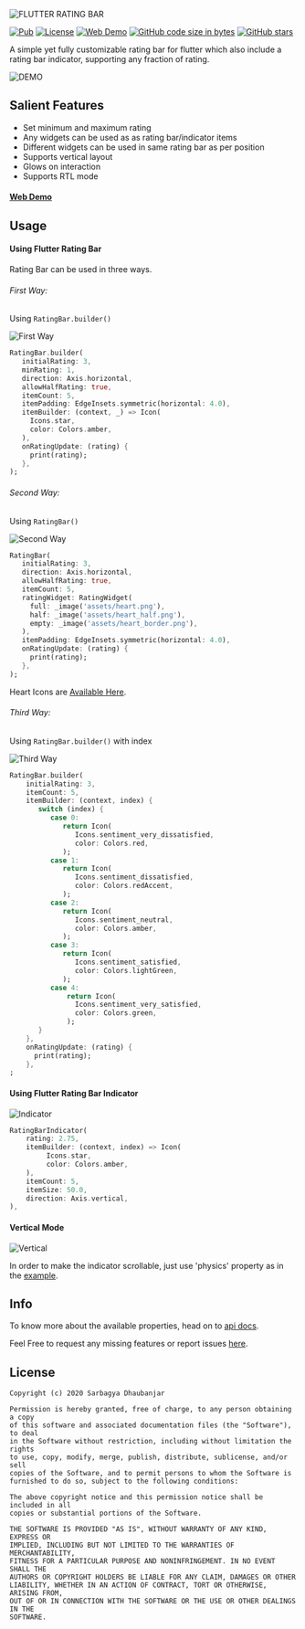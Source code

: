 ![FLUTTER RATING BAR](rating_bar_banner.png)

[![Pub](https://img.shields.io/pub/v/flutter_rating_bar.svg)](https://pub.dartlang.org/packages/flutter_rating_bar) 
[![License](https://img.shields.io/badge/licence-MIT-orange.svg)](https://github.com/sarbagyastha/flutter_rating_bar/blob/master/LICENSE)
[![Web Demo](https://img.shields.io/badge/Web-Demo-blueviolet.svg)](https://sarbagyastha.com.np/flutter_rating_bar/)
[![GitHub code size in bytes](https://img.shields.io/github/languages/code-size/sarbagyastha/flutter_rating_bar.svg)](https://github.com/sarbagyastha/flutter_rating_bar)
[![GitHub stars](https://img.shields.io/github/stars/sarbagyastha/flutter_rating_bar.svg?style=social)](https://github.com/sarbagyastha/flutter_rating_bar)


A simple yet fully customizable rating bar for flutter which also include a rating bar indicator, supporting any fraction of rating.

![DEMO](flutter_rating_bar.gif) 

## Salient Features
- Set minimum and maximum rating
- Any widgets can be used as as rating bar/indicator items
- Different widgets can be used in same rating bar as per position
- Supports vertical layout
- Glows on interaction
- Supports RTL mode

#### [Web Demo](https://sarbagyastha.com.np/flutter_rating_bar/)


## Usage

#### Using Flutter Rating Bar
Rating Bar can be used in three ways.

###### First Way:
Using `RatingBar.builder()`

![First Way](images/mode1.jpg) 
```dart
RatingBar.builder(
   initialRating: 3,
   minRating: 1,
   direction: Axis.horizontal,
   allowHalfRating: true,
   itemCount: 5,
   itemPadding: EdgeInsets.symmetric(horizontal: 4.0),
   itemBuilder: (context, _) => Icon(
     Icons.star,
     color: Colors.amber,
   ),
   onRatingUpdate: (rating) {
     print(rating);
   },
);
```

###### Second Way:
Using `RatingBar()`

![Second Way](images/mode2.jpg) 
```dart
RatingBar(
   initialRating: 3,
   direction: Axis.horizontal,
   allowHalfRating: true,
   itemCount: 5,
   ratingWidget: RatingWidget(
     full: _image('assets/heart.png'),
     half: _image('assets/heart_half.png'),
     empty: _image('assets/heart_border.png'),
   ),
   itemPadding: EdgeInsets.symmetric(horizontal: 4.0),
   onRatingUpdate: (rating) {
     print(rating);
   },
);
```
Heart Icons are [Available Here](https://github.com/sarbagyastha/flutter_rating_bar/tree/master/example/assets).

###### Third Way:
Using `RatingBar.builder()` with index

![Third Way](images/mode3.jpg) 
```dart
RatingBar.builder(
    initialRating: 3,
    itemCount: 5,
    itemBuilder: (context, index) {
       switch (index) {
          case 0:
             return Icon(
                Icons.sentiment_very_dissatisfied,
                color: Colors.red,
             );
          case 1:
             return Icon(
                Icons.sentiment_dissatisfied,
                color: Colors.redAccent,
             );
          case 2:
             return Icon(
                Icons.sentiment_neutral,
                color: Colors.amber,
             );
          case 3:
             return Icon(
                Icons.sentiment_satisfied,
                color: Colors.lightGreen,
             );
          case 4:
              return Icon(
                Icons.sentiment_very_satisfied,
                color: Colors.green,
              );
       }
    },
    onRatingUpdate: (rating) {
      print(rating);
    },
;
```

#### Using Flutter Rating Bar Indicator

![Indicator](images/indicator.jpg) 
```dart
RatingBarIndicator(
    rating: 2.75,
    itemBuilder: (context, index) => Icon(
         Icons.star,
         color: Colors.amber,
    ),
    itemCount: 5,
    itemSize: 50.0,
    direction: Axis.vertical,
),
```

#### Vertical Mode
![Vertical](images/vertical.jpg) 

In order to make the indicator scrollable, just use 'physics' property as in the [example](https://github.com/sarbagyastha/flutter_rating_bar/blob/master/example/lib/main.dart).

## Info
To know more about the available properties, head on to [api docs](https://pub.dartlang.org/documentation/flutter_rating_bar/latest/flutter_rating_bar/flutter_rating_bar-library.html).

Feel Free to request any missing features or report issues [here](https://github.com/sarbagyastha/flutter_rating_bar/issues).

## License

```
Copyright (c) 2020 Sarbagya Dhaubanjar

Permission is hereby granted, free of charge, to any person obtaining a copy
of this software and associated documentation files (the "Software"), to deal
in the Software without restriction, including without limitation the rights
to use, copy, modify, merge, publish, distribute, sublicense, and/or sell
copies of the Software, and to permit persons to whom the Software is
furnished to do so, subject to the following conditions:

The above copyright notice and this permission notice shall be included in all
copies or substantial portions of the Software.

THE SOFTWARE IS PROVIDED "AS IS", WITHOUT WARRANTY OF ANY KIND, EXPRESS OR
IMPLIED, INCLUDING BUT NOT LIMITED TO THE WARRANTIES OF MERCHANTABILITY,
FITNESS FOR A PARTICULAR PURPOSE AND NONINFRINGEMENT. IN NO EVENT SHALL THE
AUTHORS OR COPYRIGHT HOLDERS BE LIABLE FOR ANY CLAIM, DAMAGES OR OTHER
LIABILITY, WHETHER IN AN ACTION OF CONTRACT, TORT OR OTHERWISE, ARISING FROM,
OUT OF OR IN CONNECTION WITH THE SOFTWARE OR THE USE OR OTHER DEALINGS IN THE
SOFTWARE.
```
